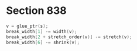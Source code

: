 # Section 838

```c << Subtract glue from |break_width| >>=
v = glue_ptr(s);
break_width[1] -= width(v);
break_width[2 + stretch_order(v)] -= stretch(v);
break_width[6] -= shrink(v);
```
